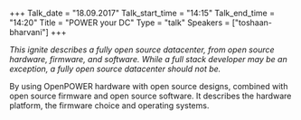 +++
Talk_date = "18.09.2017"
Talk_start_time = "14:15"
Talk_end_time = "14:20"
Title = "POWER your DC"
Type = "talk"
Speakers = ["toshaan-bharvani"]
+++

<p><em>This ignite describes a fully open source datacenter, from open source hardware, firmware, and software. While a full stack developer may be an exception, a fully open source datacenter should not be.</em></p>

<p>By using OpenPOWER hardware with open source designs, combined with open source firmware and open source software. It describes the hardware platform, the firmware choice and operating systems.</p>